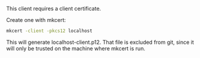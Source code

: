 This client requires a client certificate.

Create one with mkcert:

```sh
mkcert -client -pkcs12 localhost
```

This will generate localhost-client.p12. That file is excluded from git, since it will only be trusted on the machine where
mkcert is run.
